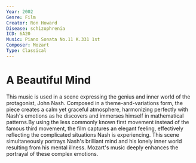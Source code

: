 ```yaml
---
Year: 2002
Genre: Film
Creator: Ron Howard
Disease: schizophrenia
ICD: 6A20
Music: Piano Sonata No.11 K.331 1st
Composer: Mozart
Type: Classical
---
```


# A Beautiful Mind

This music is used in a scene expressing the genius and inner world of the protagonist, John Nash. Composed in a theme-and-variations form, the piece creates a calm yet graceful atmosphere, harmonizing perfectly with Nash's emotions as he discovers and immerses himself in mathematical patterns.By using the less commonly known first movement instead of the famous third movement, the film captures an elegant feeling, effectively reflecting the complicated situations Nash is experiencing.
This scene simultaneously portrays Nash's brilliant mind and his lonely inner world resulting from his mental illness. Mozart's music deeply enhances the portrayal of these complex emotions.
